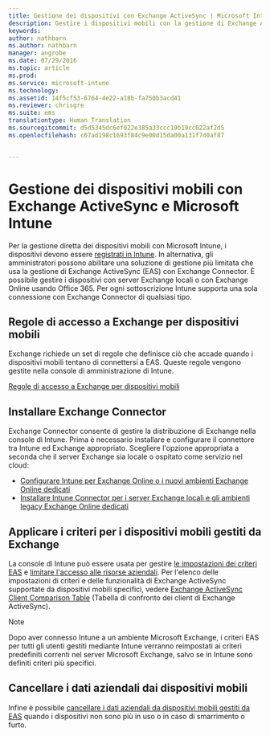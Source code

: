 ```yaml
---
title: Gestione dei dispositivi con Exchange ActiveSync | Microsoft Intune
description: Gestire i dispositivi mobili con la gestione di Exchange ActiveSync (EAS) usando Exchange Connector
keywords: 
author: nathbarn
ms.author: nathbarn
manager: angrobe
ms.date: 07/29/2016
ms.topic: article
ms.prod: 
ms.service: microsoft-intune
ms.technology: 
ms.assetid: 14f5cf53-6764-4e22-a18b-fa750b3acd41
ms.reviewer: chrisgre
ms.suite: ems
translationtype: Human Translation
ms.sourcegitcommit: d5d5345dc6ef022e385a33ccc19b19cc022af2d5
ms.openlocfilehash: c67ad198c1693f84c9e00d15da00a131f7d0af87


---
```


# Gestione dei dispositivi mobili con Exchange ActiveSync e Microsoft Intune
Per la gestione diretta dei dispositivi mobili con Microsoft Intune, i dispositivi devono essere [registrati in Intune](prerequisites-for-enrollment.md). In alternativa, gli amministratori possono abilitare una soluzione di gestione più limitata che usa la gestione di Exchange ActiveSync (EAS) con Exchange Connector. È possibile gestire i dispositivi con server Exchange locali o con Exchange Online usando Office 365. Per ogni sottoscrizione Intune supporta una sola connessione con Exchange Connector di qualsiasi tipo.

## Regole di accesso a Exchange per dispositivi mobili ##

Exchange richiede un set di regole che definisce ciò che accade quando i dispositivi mobili tentano di connettersi a EAS. Queste regole vengono gestite nella console di amministrazione di Intune.

[Regole di accesso a Exchange per dispositivi mobili](exchange-access-rules-for-mobile-devices.md)

## Installare Exchange Connector
Exchange Connector consente di gestire la distribuzione di Exchange nella console di Intune. Prima è necessario installare e configurare il connettore tra Intune ed Exchange appropriato. Scegliere l'opzione appropriata a seconda che il server Exchange sia locale o ospitato come servizio nel cloud:

-   [Configurare Intune per Exchange Online o i nuovi ambienti Exchange Online dedicati](intune-service-to-service-exchange-connector.md)
-   [Installare Intune Connector per i server Exchange locali e gli ambienti legacy Exchange Online dedicati](intune-on-premises-exchange-connector.md)


## Applicare i criteri per i dispositivi mobili gestiti da Exchange
La console di Intune può essere usata per gestire [le impostazioni dei criteri EAS](exchange-activesync-policy-settings-in-microsoft-intune.md) e [limitare l'accesso alle risorse aziendali](restrict-access-to-email-and-o365-services-with-microsoft-intune.md). Per l'elenco delle impostazioni di criteri e delle funzionalità di Exchange ActiveSync supportate da dispositivi mobili specifici, vedere [Exchange ActiveSync Client Comparison Table](http://go.microsoft.com/fwlink/?LinkId=247270) (Tabella di confronto dei client di Exchange ActiveSync).

> [!NOTE]
> Dopo aver connesso Intune a un ambiente Microsoft Exchange, i criteri EAS per tutti gli utenti gestiti mediante Intune verranno reimpostati ai criteri predefiniti correnti nel server Microsoft Exchange, salvo se in Intune sono definiti criteri più specifici.

## Cancellare i dati aziendali dai dispositivi mobili
Infine è possibile [cancellare i dati aziendali da dispositivi mobili gestiti da EAS](wipe-for-exchange-managed-mobile-devices.md) quando i dispositivi non sono più in uso o in caso di smarrimento o furto.



<!--HONumber=Oct16_HO3-->


